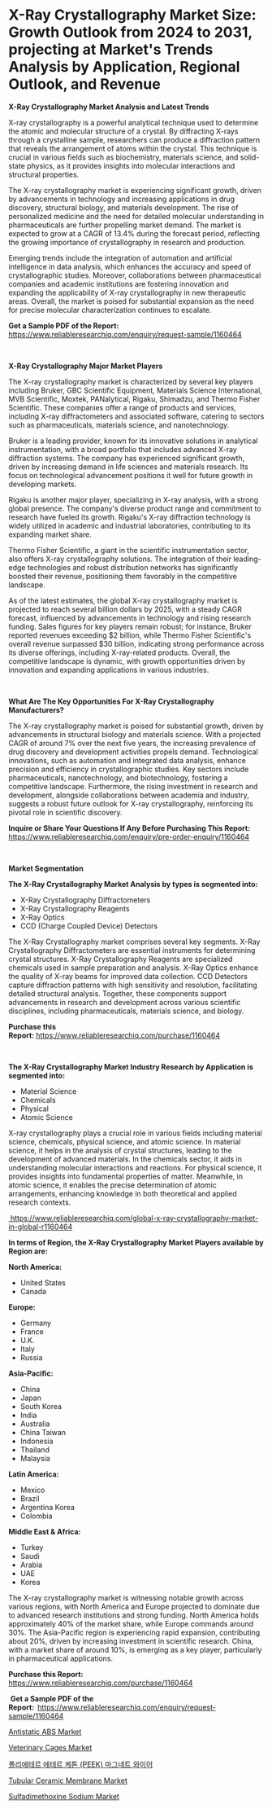 <p><h1>X-Ray Crystallography Market Size: Growth Outlook from 2024 to 2031, projecting at Market's Trends Analysis by Application, Regional Outlook, and Revenue</h1></p><p><strong>X-Ray Crystallography Market Analysis and Latest Trends</strong></p>
<p><p>X-ray crystallography is a powerful analytical technique used to determine the atomic and molecular structure of a crystal. By diffracting X-rays through a crystalline sample, researchers can produce a diffraction pattern that reveals the arrangement of atoms within the crystal. This technique is crucial in various fields such as biochemistry, materials science, and solid-state physics, as it provides insights into molecular interactions and structural properties.</p><p>The X-ray crystallography market is experiencing significant growth, driven by advancements in technology and increasing applications in drug discovery, structural biology, and materials development. The rise of personalized medicine and the need for detailed molecular understanding in pharmaceuticals are further propelling market demand. The market is expected to grow at a CAGR of 13.4% during the forecast period, reflecting the growing importance of crystallography in research and production.</p><p>Emerging trends include the integration of automation and artificial intelligence in data analysis, which enhances the accuracy and speed of crystallographic studies. Moreover, collaborations between pharmaceutical companies and academic institutions are fostering innovation and expanding the applicability of X-ray crystallography in new therapeutic areas. Overall, the market is poised for substantial expansion as the need for precise molecular characterization continues to escalate.</p></p>
<p><strong>Get a Sample PDF of the Report:&nbsp;</strong> <a href="https://www.reliableresearchiq.com/enquiry/request-sample/1160464">https://www.reliableresearchiq.com/enquiry/request-sample/1160464</a></p>
<p>&nbsp;</p>
<p><strong>X-Ray Crystallography Major Market Players</strong></p>
<p><p>The X-ray crystallography market is characterized by several key players including Bruker, GBC Scientific Equipment, Materials Science International, MVB Scientific, Moxtek, PANalytical, Rigaku, Shimadzu, and Thermo Fisher Scientific. These companies offer a range of products and services, including X-ray diffractometers and associated software, catering to sectors such as pharmaceuticals, materials science, and nanotechnology.</p><p>Bruker is a leading provider, known for its innovative solutions in analytical instrumentation, with a broad portfolio that includes advanced X-ray diffraction systems. The company has experienced significant growth, driven by increasing demand in life sciences and materials research. Its focus on technological advancement positions it well for future growth in developing markets.</p><p>Rigaku is another major player, specializing in X-ray analysis, with a strong global presence. The company's diverse product range and commitment to research have fueled its growth. Rigaku's X-ray diffraction technology is widely utilized in academic and industrial laboratories, contributing to its expanding market share.</p><p>Thermo Fisher Scientific, a giant in the scientific instrumentation sector, also offers X-ray crystallography solutions. The integration of their leading-edge technologies and robust distribution networks has significantly boosted their revenue, positioning them favorably in the competitive landscape.</p><p>As of the latest estimates, the global X-ray crystallography market is projected to reach several billion dollars by 2025, with a steady CAGR forecast, influenced by advancements in technology and rising research funding. Sales figures for key players remain robust; for instance, Bruker reported revenues exceeding $2 billion, while Thermo Fisher Scientific's overall revenue surpassed $30 billion, indicating strong performance across its diverse offerings, including X-ray-related products. Overall, the competitive landscape is dynamic, with growth opportunities driven by innovation and expanding applications in various industries.</p></p>
<p>&nbsp;</p>
<p><strong>What Are The Key Opportunities For X-Ray Crystallography Manufacturers?</strong></p>
<p><p>The X-ray crystallography market is poised for substantial growth, driven by advancements in structural biology and materials science. With a projected CAGR of around 7% over the next five years, the increasing prevalence of drug discovery and development activities propels demand. Technological innovations, such as automation and integrated data analysis, enhance precision and efficiency in crystallographic studies. Key sectors include pharmaceuticals, nanotechnology, and biotechnology, fostering a competitive landscape. Furthermore, the rising investment in research and development, alongside collaborations between academia and industry, suggests a robust future outlook for X-ray crystallography, reinforcing its pivotal role in scientific discovery.</p></p>
<p><strong>Inquire or Share Your Questions If Any Before Purchasing This Report:</strong> <a href="https://www.reliableresearchiq.com/enquiry/pre-order-enquiry/1160464">https://www.reliableresearchiq.com/enquiry/pre-order-enquiry/1160464</a></p>
<p>&nbsp;</p>
<p><strong>Market Segmentation</strong></p>
<p><strong>The X-Ray Crystallography Market Analysis by types is segmented into:</strong></p>
<p><ul><li>X-Ray Crystallography Diffractometers</li><li>X-Ray Crystallography Reagents</li><li>X-Ray Optics</li><li>CCD (Charge Coupled Device) Detectors</li></ul></p>
<p><p>The X-Ray Crystallography market comprises several key segments. X-Ray Crystallography Diffractometers are essential instruments for determining crystal structures. X-Ray Crystallography Reagents are specialized chemicals used in sample preparation and analysis. X-Ray Optics enhance the quality of X-ray beams for improved data collection. CCD Detectors capture diffraction patterns with high sensitivity and resolution, facilitating detailed structural analysis. Together, these components support advancements in research and development across various scientific disciplines, including pharmaceuticals, materials science, and biology.</p></p>
<p><strong>Purchase this Report:&nbsp;</strong><a href="https://www.reliableresearchiq.com/purchase/1160464">https://www.reliableresearchiq.com/purchase/1160464</a></p>
<p>&nbsp;</p>
<p><strong>The X-Ray Crystallography Market Industry Research by Application is segmented into:</strong></p>
<p><ul><li>Material Science</li><li>Chemicals</li><li>Physical</li><li>Atomic Science</li></ul></p>
<p><p>X-ray crystallography plays a crucial role in various fields including material science, chemicals, physical science, and atomic science. In material science, it helps in the analysis of crystal structures, leading to the development of advanced materials. In the chemicals sector, it aids in understanding molecular interactions and reactions. For physical science, it provides insights into fundamental properties of matter. Meanwhile, in atomic science, it enables the precise determination of atomic arrangements, enhancing knowledge in both theoretical and applied research contexts.</p></p>
<p><a href="https://www.reliableresearchiq.com/global-x-ray-crystallography-market-in-global-r1160464">&nbsp;https://www.reliableresearchiq.com/global-x-ray-crystallography-market-in-global-r1160464</a></p>
<p><strong>In terms of Region, the X-Ray Crystallography Market Players available by Region are:</strong></p>
<p>
    <p> <strong> North America: </strong>
        <ul>
            <li>United States</li>
            <li>Canada</li>
        </ul>
        </p> 
    <p> <strong> Europe: </strong>
        <ul>
            <li>Germany</li>
            <li>France</li>
            <li>U.K.</li>
            <li>Italy</li>
            <li>Russia</li>
        </ul>
        </p> 
    <p> <strong> Asia-Pacific: </strong>
        <ul>
            <li>China</li>
            <li>Japan</li>
            <li>South Korea</li>
            <li>India</li>
            <li>Australia</li>
            <li>China Taiwan</li>
            <li>Indonesia</li>
            <li>Thailand</li>
            <li>Malaysia</li>
        </ul>
        </p> 
    <p> <strong> Latin America: </strong>
        <ul>
            <li>Mexico</li>
            <li>Brazil</li>
            <li>Argentina Korea</li>
            <li>Colombia</li>
        </ul>
        </p> 
    <p> <strong> Middle East & Africa: </strong>
        <ul>
            <li>Turkey</li>
            <li>Saudi</li>
            <li>Arabia</li>
            <li>UAE</li>
            <li>Korea</li>
        </ul>
    </p>
    </p>
<p><p>The X-ray crystallography market is witnessing notable growth across various regions, with North America and Europe projected to dominate due to advanced research institutions and strong funding. North America holds approximately 40% of the market share, while Europe commands around 30%. The Asia-Pacific region is experiencing rapid expansion, contributing about 20%, driven by increasing investment in scientific research. China, with a market share of around 10%, is emerging as a key player, particularly in pharmaceutical applications.</p></p>
<p><strong>Purchase this Report: </strong><a href="https://www.reliableresearchiq.com/purchase/1160464">https://www.reliableresearchiq.com/purchase/1160464</a></p>
<p>&nbsp;<strong>Get a Sample PDF of the Report:&nbsp;&nbsp;</strong><a href="https://www.reliableresearchiq.com/enquiry/request-sample/1160464">https://www.reliableresearchiq.com/enquiry/request-sample/1160464</a></p>
<p><strong></strong></p>
<p><p><a href="https://issuu.com/reportprime-2/docs/antistatic-abs-market-size-2030.ppt_6660dfbcdef344">Antistatic ABS Market</a></p><p><a href="https://github.com/jeffreybishop26/Market-Research-Report-List-1/blob/main/veterinary-cages-market.md">Veterinary Cages Market</a></p><p><a href="https://medium.com/@kelvinfeenrey98677/polyetheretherketone-peek-magnet-wire-market-%EC%9D%98-%EA%B8%80%EB%A1%9C%EB%B2%8C-%EC%8B%9C%EC%9E%A5-%EA%B0%9C%EC%9A%94%EB%8A%94-%EC%A0%84-%EC%84%B8%EA%B3%84-%EB%B0%8F-%EC%A3%BC%EC%9A%94-%EC%8B%9C%EC%9E%A5%EC%9D%98-%EC%82%B0%EC%97%85%EC%97%90-%EC%98%81%ED%96%A5%EC%9D%84-%EB%AF%B8%EC%B9%98%EB%8A%94-%EC%A3%BC%EC%9A%94-%ED%8A%B8%EB%A0%8C%EB%93%9C%EC%97%90-%EB%8C%80%ED%95%9C-2998a70319db">폴리에테르 에테르 케톤 (PEEK) 마그네트 와이어</a></p><p><a href="https://issuu.com/reportprime-2/docs/tubular-ceramic-membrane-market-siz_d3366140ae7d64">Tubular Ceramic Membrane Market</a></p><p><a href="https://www.linkedin.com/pulse/sulfadimethoxine-sodium-market2024-2031-industry-insights-yh4hf?trackingId=NUrQ%2FjIuSA2q8ovIpbljow%3D%3D">Sulfadimethoxine Sodium Market</a></p></p>